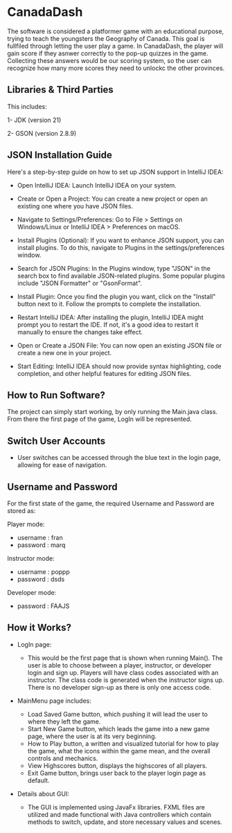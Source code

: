 
# CanadaDash
The software is considered a platformer game with an educational purpose, trying to teach the youngsters the Geography of Canada. This goal is fullfiled through letting the user play a game.
In CanadaDash, the player will gain score if they asnwer correctly to the pop-up quizzes in the game. Collecting these answers would be our scoring system, so the user can recognize how many more scores they need to unlockc the other provinces. 



## Libraries & Third Parties

This includes:

1- JDK      (version 21)

2- GSON     (version 2.8.9)

## JSON Installation Guide
Here's a step-by-step guide on how to set up JSON support in IntelliJ IDEA:

* Open IntelliJ IDEA: Launch IntelliJ IDEA on your system.

* Create or Open a Project: You can create a new project or open an existing one where you have JSON files.

* Navigate to Settings/Preferences: Go to File > Settings on Windows/Linux or IntelliJ IDEA > Preferences on macOS.

* Install Plugins (Optional): If you want to enhance JSON support, you can install plugins. To do this, navigate to Plugins in the settings/preferences window.

* Search for JSON Plugins: In the Plugins window, type "JSON" in the search box to find available JSON-related plugins. Some popular plugins include "JSON Formatter" or "GsonFormat".

* Install Plugin: Once you find the plugin you want, click on the "Install" button next to it. Follow the prompts to complete the installation.

* Restart IntelliJ IDEA: After installing the plugin, IntelliJ IDEA might prompt you to restart the IDE. If not, it's a good idea to restart it manually to ensure the changes take effect.

* Open or Create a JSON File: You can now open an existing JSON file or create a new one in your project.

* Start Editing: IntelliJ IDEA should now provide syntax highlighting, code completion, and other helpful features for editing JSON files.
## How to Run Software?

The project can simply start working, by only running the Main.java class.
From there the first page of the game, LogIn will be represented.
## Switch User Accounts
 * User switches can be accessed through the blue text in the login page, allowing for ease of navigation.

## Username and Password
For the first state of the game, the required Username and Password are stored as:

  Player mode:
   - username : fran
   - password : marq


   Instructor mode:
   - username : poppp    
   - password : dsds
   

  Developer mode:
   - password : FAAJS   
## How it Works?

* LogIn page: 
     - This would be the first page that is shown when running Main(). The user is able to choose between a player, instructor, or developer login and sign up. Players will have class codes associated with an instructor. The class code is generated when the instructor signs up. 
There is no developer sign-up as there is only one access code.

* MainMenu page includes: 
    - Load Saved Game button, which pushing it will lead the user to where they left the game.
    - Start New Game button, which leads the game into a new game page, where the user is at its very beginning.
    - How to Play button, a written and visualized tutorial for how to play the game, what the icons within the game mean, and the overall controls and mechanics.
    - View Highscores button, displays the highscores of all players.
    - Exit Game button, brings user back to the player login page as default.    
    
* Details about GUI:
    - The GUI is implemented using JavaFx libraries. FXML files are utilized and made functional with Java controllers which contain methods to switch, update, and store necessary values and scenes.

